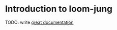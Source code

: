 # Introduction to loom-jung

TODO: write [great documentation](http://jacobian.org/writing/great-documentation/what-to-write/)
